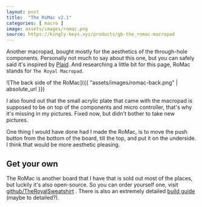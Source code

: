 ```yaml
---
layout: post
title:  "The RoMac v2.1"
categories: [ macro ]
image: assets/images/romac.png
source: https://kingly-keys.xyz/products/gb-the_romac-macropad
---
```


Another macropad, bought mostly for the aesthetics of the through-hole components. Personally not much to say about this
one, but you can safely said it's inspired by [Plaid](https://github.com/hsgw/plaid). And researching a little bit for
this page, RoMac stands for `The Royal Macropad`.

![The back side of the RoMac]({{ "assets/images/romac-back.png" | absolute_url }})

I also found out that the small acrylic plate that came with the macropad is supposed to be on top of the components and
micro controller, that's why it's missing in my pictures. Fixed now, but didn't bother to take new pictures.

One thing I would have done had I made the RoMac, is to move the push button from the bottom of the board, till the top,
and put it on the underside. I think that would be more aesthetic pleasing.

## Get your own

The RoMac is another board that I have that is sold out most of the places, but luckily it's also open-source. So you
can order yourself one, visit
[github/TheRoyalSweatshirt](https://github.com/TheRoyalSweatshirt/The_Royal_Projects/tree/master/Complete%20Kits/The_RoMac_rev2.1)
. There is also an extremely detailed [build guide](https://imgur.com/a/l24vgvC) (maybe to detailed?).
